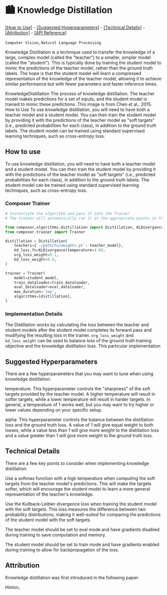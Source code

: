 # 🏙️ Knowledge Distillation
[\[How to Use\]](#how-to-use) - [\[Suggested Hyperparameters\]](#suggested-hyperparameters) - [\[Technical Details\]](#technical-details) - [\[Attribution\]](#attribution) - [\[API Reference\]](#api-reference)

`Computer Vision`, `Natural Language Processing`

Knowledge Distillation is a technique used to transfer the knowledge of a large, complex model (called the "teacher") to a smaller, simpler model (called the "student"). This is typically done by training the student model to mimic the predictions of the teacher model, rather than the ground truth labels. The hope is that the student model will learn a compressed representation of the knowledge of the teacher model, allowing it to achieve similar performance but with fewer parameters and faster inference times.

KnowledgeDistillation
The process of knowledge distillation. The teacher model makes predictions for a set of inputs, and the student model is trained to mimic these predictions. This image is from Chen et al., 2015.
How to Use
To use knowledge distillation, you will need to have both a teacher model and a student model. You can then train the student model by providing it with the predictions of the teacher model as "soft targets" (i.e., predicted probabilities for each class), in addition to the ground truth labels. The student model can be trained using standard supervised learning techniques, such as cross-entropy loss.

## How to use

To use knowledge distillation, you will need to have both a teacher model and a student model. You can then train the student model by providing it with the predictions of the teacher model as "soft targets" (i.e., predicted probabilities for each class), in addition to the ground truth labels. The student model can be trained using standard supervised learning techniques, such as cross-entropy loss.

### Composer Trainer

<!--pytest.mark.gpu-->
<!--
```python
import torch
from torch.utils.data import DataLoader
from tests.common import RandomImageDataset, SimpleConvModel

teacher_model = SimpleConvModel()
student_model = SimpleConvModel()
train_dataloader = DataLoader(RandomImageDataset())
eval_dataloader = DataLoader(RandomImageDataset())

torch.save(teacher_model.state_dict(), './path/to/weights.pt')
```
-->
<!--pytest-codeblocks:cont-->
```python
# Instantiate the algorithm and pass it into the Trainer
# The trainer will automatically run it at the appropriate points in the training loop

from composer.algorithms.distillation import Distillation, KLDivergance
from composer.trainer import Trainer

distillation = Distillation(
    teachers={'./path/to/weights.pt': teacher_model},
    kd_loss_fn=KLDivergance(temperature=4.0),
    org_loss_weight=0.1,
    kd_loss_weight=0.9,
)

trainer = Trainer(
    model=student_model,
    train_dataloader=train_dataloader,
    eval_dataloader=eval_dataloader,
    max_duration='1ep',
    algorithms=[distillation],
)
```

### Implementation Details

The Distillation works by calculating the loss between the teacher and student models after the student model completes its forward pass and modifying the resulting loss in the trainer. `org_loss_weight` and `kd_loss_weight` can be used to balance loss of the ground truth training objective and the knowledge distillation loss. This particular implementation


## Suggested Hyperparameters
There are a few hyperparameters that you may want to tune when using knowledge distillation:

temperature: This hyperparameter controls the "sharpness" of the soft targets provided by the teacher model. A higher temperature will result in softer targets, while a lower temperature will result in harder targets. In general, a temperature of 1 works well, but you may want to try higher or lower values depending on your specific setup.

alpha: This hyperparameter controls the balance between the distillation loss and the ground truth loss. A value of 1 will give equal weight to both losses, while a value less than 1 will give more weight to the distillation loss and a value greater than 1 will give more weight to the ground truth loss.

## Technical Details
There are a few key points to consider when implementing knowledge distillation:

Use a softmax function with a high temperature when computing the soft targets from the teacher model's predictions. This will make the targets softer, which will encourage the student model to learn a more general representation of the teacher's knowledge.

Use the Kullback-Leibler divergence loss when training the student model with the soft targets. This loss measures the difference between two probability distributions, making it well-suited for comparing the predictions of the student model with the soft targets.

The teacher model should be set to eval mode and have gradients disabled during training to save computation and memory.

The student model should be set to train mode and have gradients enabled during training to allow for backpropagation of the loss.

## Attribution
Knowledge distillation was first introduced in the following paper:

Hinton,
